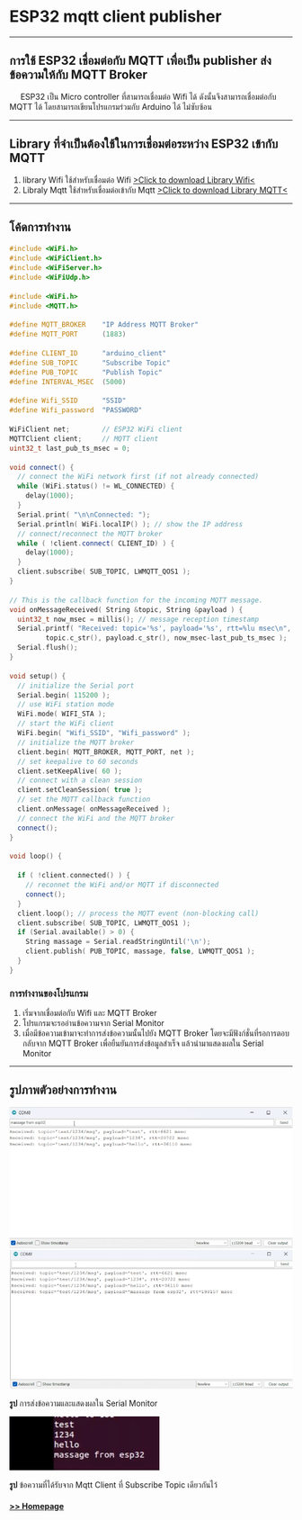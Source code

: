 # ESP32 mqtt client publisher

----------------------------------------
## การใช้ ESP32 เชื่อมต่อกับ MQTT เพื่อเป็น publisher ส่งข้อความให้กับ MQTT Broker
&nbsp;&nbsp;&nbsp;&nbsp; ESP32 เป็น Micro controller ที่สามารถเชื่อมต่อ Wifi ได้ ดังนั้นจึงสามารถเชื่อมต่อกับ MQTT ได้ โดยสามารถเขียนโปรแกรมร่วมกับ Arduino ได้ ไม่ซับซ้อน

-------------------------------------
## Library ที่จำเป็นต้องใช้ในการเชื่อมต่อระหว่าง ESP32 เข้ากับ MQTT
1. library Wifi ใช้สำหรับเชื่อมต่อ Wifi  [>Click to download Library Wifi<](https://github.com/arduino-libraries/WiFi)
2. Libraly Mqtt ใช้สำหรับเชื่อมต่อเข้ากับ Mqtt  [>Click to download Library MQTT<](https://github.com/256dpi/arduino-mqtt)

------------------------------------
## โค้ดการทำงาน

```cpp
#include <WiFi.h>
#include <WiFiClient.h>
#include <WiFiServer.h>
#include <WiFiUdp.h>

#include <WiFi.h>
#include <MQTT.h>

#define MQTT_BROKER    "IP Address MQTT Broker"
#define MQTT_PORT      (1883)

#define CLIENT_ID      "arduino_client"
#define SUB_TOPIC      "Subscribe Topic"
#define PUB_TOPIC      "Publish Topic"
#define INTERVAL_MSEC  (5000)

#define Wifi_SSID      "SSID"
#define Wifi_password  "PASSWORD"

WiFiClient net;        // ESP32 WiFi client 
MQTTClient client;     // MQTT client
uint32_t last_pub_ts_msec = 0; 

void connect() {
  // connect the WiFi network first (if not already connected)
  while (WiFi.status() != WL_CONNECTED) {
    delay(1000);
  }
  Serial.print( "\n\nConnected: ");
  Serial.println( WiFi.localIP() ); // show the IP address
  // connect/reconnect the MQTT broker
  while ( !client.connect( CLIENT_ID) ) {
    delay(1000);
  }
  client.subscribe( SUB_TOPIC, LWMQTT_QOS1 );
}

// This is the callback function for the incoming MQTT message.
void onMessageReceived( String &topic, String &payload ) {
  uint32_t now_msec = millis(); // message reception timestamp
  Serial.printf( "Received: topic='%s', payload='%s', rtt=%lu msec\n",
         topic.c_str(), payload.c_str(), now_msec-last_pub_ts_msec );
  Serial.flush();
}

void setup() {
  // initialize the Serial port
  Serial.begin( 115200 ); 
  // use WiFi station mode
  WiFi.mode( WIFI_STA );   
  // start the WiFi client
  WiFi.begin( "Wifi_SSID", "Wifi_password" ); 
  // initialize the MQTT broker
  client.begin( MQTT_BROKER, MQTT_PORT, net ); 
  // set keepalive to 60 seconds
  client.setKeepAlive( 60 ); 
  // connect with a clean session
  client.setCleanSession( true ); 
  // set the MQTT callback function
  client.onMessage( onMessageReceived ); 
  // connect the WiFi and the MQTT broker
  connect(); 
}

void loop() {

  if ( !client.connected() ) { 
    // reconnet the WiFi and/or MQTT if disconnected
    connect(); 
  }
  client.loop(); // process the MQTT event (non-blocking call)
  client.subscribe( SUB_TOPIC, LWMQTT_QOS1 );
  if (Serial.available() > 0) {
    String massage = Serial.readStringUntil('\n');
    client.publish( PUB_TOPIC, massage, false, LWMQTT_QOS1 );
  }
}

```
### การทำงานของโปรแกรม
1. เริ่มจากเชื่อมต่อกับ Wifi และ MQTT Broker 
2. โปรแกรมจะรออ่านข้อความจาก Serial Monitor
3. เมื่อมีข้อความเข้ามาจะทำการส่งข้อความนั้นไปยัง MQTT Broker โดยจะมีฟังก์ชั่นที่รอการตอบกลับจาก MQTT Broker เพื่อยืนยันการส่งข้อมูลสำเร็จ แล้วนำมาแสดงผลใน Serial Monitor

-----------------------------------
## รูปภาพตัวอย่างการทำงาน

<img src="/Blog/picture/esp_mqtt_pub/Screenshot 2022-10-24 150603.png" alt="esppublish1"/>
<img src="/Blog/picture/esp_mqtt_pub/Screenshot 2022-10-24 150647.png" alt="esppublish2"/>

 **รูป** การส่งข้อความและแสดงผลใน Serial Monitor


<img src="/Blog/picture/esp_mqtt_pub/unknown.png" alt="esppublish3"/>

 **รูป** ข้อความที่ได้รับจาก Mqtt Client ที่ Subscribe Topic เดียวกันไว้


#### [>> Homepage](https://pkrittapon.github.io)
